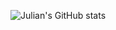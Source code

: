 ![Julian's GitHub stats](https://github-readme-stats.vercel.app/api?username=JulianTsugami&show_icons=true&theme=github_dark)
